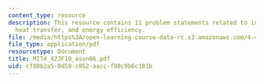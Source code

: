 ```yaml
---
content_type: resource
description: This resource contains 11 problem statements related to insulation, convective
  heat transfer, and energy efficiency.
file: /media/https%3A/open-learning-course-data-rc.s3.amazonaws.com/4-42j-fundamentals-of-energy-in-buildings-fall-2010/cf80b2a50d59c052aaccf90c9b6c181b_MIT4_42JF10_assn06.pdf
file_type: application/pdf
resourcetype: Document
title: MIT4_42JF10_assn06.pdf
uid: cf80b2a5-0d59-c052-aacc-f90c9b6c181b
---
```

